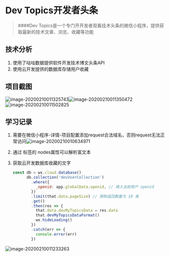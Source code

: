 # Dev Topics开发者头条

> ####Dev Topics是一个专门开开发者观看技术头条的微信小程序，提供获取最新的技术文章、浏览、收藏等功能
>

## 技术分析

1. 使用了咕咕数据提供软件开发技术博文头条API
2. 使用云开发提供的数据库存储用户收藏

## 项目截图

![image-20200210011325743](/Users/dengzhixin/Desktop/桌面/项目/微信小程序项目-斑马会员/17231543028邓志鑫/ZebraPrime/readme/image-20200210011325743.png)![image-20200210011350472](/Users/dengzhixin/Desktop/桌面/项目/微信小程序项目-斑马会员/17231543028邓志鑫/ZebraPrime/readme/image-20200210011350472.png)![image-20200210011502825](/Users/dengzhixin/Desktop/桌面/项目/微信小程序项目-斑马会员/17231543028邓志鑫/ZebraPrime/readme/image-20200210011502825.png)

## 学习记录

1.  需要在微信小程序-详情-项目配置添加request合法域名，否则request无法正常访问![image-20200210010634971](/Users/dengzhixin/Desktop/桌面/项目/微信小程序项目-斑马会员/17231543028邓志鑫/ZebraPrime/readme/image-20200210010634971.png)

2. 通过 <rich-text></rich-text>标签的 nodes属性可以解析富文本

   

3. 获取云开发数据库收藏的文字

   ```javascript
   const db = wx.cloud.database()
         db.collection('devUserCollection')
           .where({
             _openid: app.globalData.openid, // 填入当前用户 openid
           })
           .limit(that.data.pageSize) // 限制返回数量为 10 条
           .get()
           .then(res => {
             that.data.devMyTopicsData = res.data
             that.devMyTopicsDataFormat()
             wx.hideLoading()
           })
           .catch(err => {
             console.error(err)
           })
   ```

![image-20200210011233263](/Users/dengzhixin/Desktop/桌面/项目/微信小程序项目-斑马会员/17231543028邓志鑫/ZebraPrime/readme/image-20200210011233263.png)